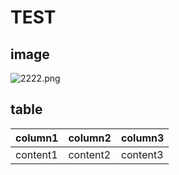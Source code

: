 

# TEST

## image
![2222.png](0)

## table
|column1|column2|column3|
|-|-|-|
|content1|content2|content3|


